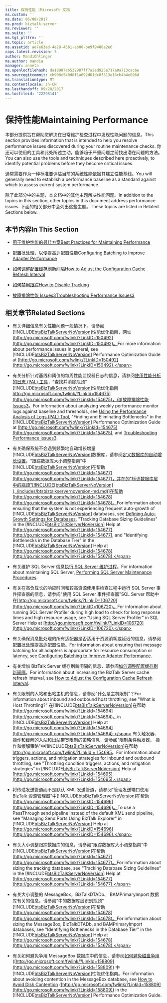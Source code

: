 ```yaml
---
title: 保持性能 |Microsoft 文档
ms.custom: ''
ms.date: 06/08/2017
ms.prod: biztalk-server
ms.reviewer: ''
ms.suite: ''
ms.tgt_pltfrm: ''
ms.topic: article
ms.assetid: ae7e63ed-4e28-45b1-ab00-be9f9488a2e6
caps.latest.revision: 3
author: MandiOhlinger
ms.author: mandia
manager: anneta
ms.openlocfilehash: da10987a6532987ff7a2ed925e717a0a713cac6e
ms.sourcegitcommit: cb908c540d8f1a692d01dc8f313e16cb4b4e696d
ms.translationtype: MT
ms.contentlocale: zh-CN
ms.lasthandoff: 09/20/2017
ms.locfileid: "22298141"
---
```

# <a name="maintaining-performance"></a><span data-ttu-id="a4580-102">保持性能</span><span class="sxs-lookup"><span data-stu-id="a4580-102">Maintaining Performance</span></span>
<span data-ttu-id="a4580-103">本部分提供旨在帮助您解决在日常维护检查过程中发现性能问题的信息。</span><span class="sxs-lookup"><span data-stu-id="a4580-103">This section provides information that is intended to help you resolve performance issues discovered during your routine maintenance checks.</span></span> <span data-ttu-id="a4580-104">你还可以使用的工具和此处所述主动，能够趋于严重问题之前找出潜在问题的方法。</span><span class="sxs-lookup"><span data-stu-id="a4580-104">You can also use the tools and techniques described here proactively, to identify potential problems before they become critical issues.</span></span>  
  
 <span data-ttu-id="a4580-105">通常需要作为一种标准要评估当前的系统性能依据其建立性能基线。</span><span class="sxs-lookup"><span data-stu-id="a4580-105">You will generally need to establish a performance baseline as a standard against which to assess current system performance.</span></span>  
  
 <span data-ttu-id="a4580-106">除了此部分中的主题，本文档中的其他主题解决性能问题。</span><span class="sxs-lookup"><span data-stu-id="a4580-106">In addition to the topics in this section, other topics in this document address performance issues.</span></span> <span data-ttu-id="a4580-107">下面的相关部分中会列出这些主题。</span><span class="sxs-lookup"><span data-stu-id="a4580-107">These topics are listed in Related Sections below.</span></span>  
  
## <a name="in-this-section"></a><span data-ttu-id="a4580-108">本节内容</span><span class="sxs-lookup"><span data-stu-id="a4580-108">In This Section</span></span>  
  
-   [<span data-ttu-id="a4580-109">用于维护性能的最佳方案</span><span class="sxs-lookup"><span data-stu-id="a4580-109">Best Practices for Maintaining Performance</span></span>](../technical-guides/best-practices-for-maintaining-performance.md)  
  
-   [<span data-ttu-id="a4580-110">配置批处理，以便提高适配器性能</span><span class="sxs-lookup"><span data-stu-id="a4580-110">Configuring Batching to Improve Adapter Performance</span></span>](../technical-guides/configuring-batching-to-improve-adapter-performance.md)  
  
-   [<span data-ttu-id="a4580-111">如何调整配置缓存刷新间隔</span><span class="sxs-lookup"><span data-stu-id="a4580-111">How to Adjust the Configuration Cache Refresh Interval</span></span>](../technical-guides/how-to-adjust-the-configuration-cache-refresh-interval.md)  
  
-   [<span data-ttu-id="a4580-112">如何禁用跟踪</span><span class="sxs-lookup"><span data-stu-id="a4580-112">How to Disable Tracking</span></span>](../technical-guides/how-to-disable-tracking.md)  
  
-   [<span data-ttu-id="a4580-113">故障排除性能 Issues3</span><span class="sxs-lookup"><span data-stu-id="a4580-113">Troubleshooting Performance Issues3</span></span>](../technical-guides/troubleshooting-performance-issues3.md)  
  
## <a name="related-sections"></a><span data-ttu-id="a4580-114">相关章节</span><span class="sxs-lookup"><span data-stu-id="a4580-114">Related Sections</span></span>  
  
-   <span data-ttu-id="a4580-115">有关详细信息有关性能问题一般情况下，请参阅[!INCLUDE[btsBizTalkServerNoVersion](../includes/btsbiztalkservernoversion-md.md)]性能优化指南，网址[http://go.microsoft.com/fwlink/?LinkID=150492](http://go.microsoft.com/fwlink/?LinkID=150492)。</span><span class="sxs-lookup"><span data-stu-id="a4580-115">For more information about performance issues in general, see [!INCLUDE[btsBizTalkServerNoVersion](../includes/btsbiztalkservernoversion-md.md)] Performance Optimization Guide at [http://go.microsoft.com/fwlink/?LinkID=150492](http://go.microsoft.com/fwlink/?LinkID=150492).</span></span>  
  
-   <span data-ttu-id="a4580-116">有关分析针对基线和阈值的每周性能监视器日志的信息，请参阅[使用性能分析的日志 (PAL) 工具](../technical-guides/using-the-performance-analysis-of-logs-pal-tool.md)，"查找并消除瓶颈"[!INCLUDE[btsBizTalkServerNoVersion](../includes/btsbiztalkservernoversion-md.md)]性能优化指南[http://go.microsoft.com/fwlink/?LinkId=154675](http://go.microsoft.com/fwlink/?LinkId=154675)，和[故障排除性能 Issues3](../technical-guides/troubleshooting-performance-issues3.md)。</span><span class="sxs-lookup"><span data-stu-id="a4580-116">For information about analyzing weekly performance monitor logs against baseline and thresholds, see [Using the Performance Analysis of Logs (PAL) Tool](../technical-guides/using-the-performance-analysis-of-logs-pal-tool.md), "Finding and Eliminating Bottlenecks" in the [!INCLUDE[btsBizTalkServerNoVersion](../includes/btsbiztalkservernoversion-md.md)] Performance Optimization Guide at [http://go.microsoft.com/fwlink/?LinkId=154675](http://go.microsoft.com/fwlink/?LinkId=154675), and [Troubleshooting Performance Issues3](../technical-guides/troubleshooting-performance-issues3.md).</span></span>  
  
-   <span data-ttu-id="a4580-117">有关确保系统不会遇到频繁地自动增长增量[!INCLUDE[btsBizTalkServerNoVersion](../includes/btsbiztalkservernoversion-md.md)]数据库，请参阅[定义数据库的自动增长设置](../technical-guides/defining-auto-growth-settings-for-databases.md)，"跟踪数据库大小调整指南"中[!INCLUDE[btsBizTalkServerNoVersion](../includes/btsbiztalkservernoversion-md.md)]在帮助[http://go.microsoft.com/fwlink/?LinkId=154677](http://go.microsoft.com/fwlink/?LinkId=154677)，并在的"标识数据库层中的瓶颈"[!INCLUDE[btsBizTalkServerNoVersion](../includes/btsbiztalkservernoversion-md.md)]在帮助[http://go.microsoft.com/fwlink/?LinkId=154678](http://go.microsoft.com/fwlink/?LinkId=154678)。</span><span class="sxs-lookup"><span data-stu-id="a4580-117">For information about ensuring that the system is not experiencing frequent auto-growth of [!INCLUDE[btsBizTalkServerNoVersion](../includes/btsbiztalkservernoversion-md.md)] databases, see [Defining Auto-Growth Settings for Databases](../technical-guides/defining-auto-growth-settings-for-databases.md), "Tracking Database Sizing Guidelines" in the [!INCLUDE[btsBizTalkServerNoVersion](../includes/btsbiztalkservernoversion-md.md)] Help at [http://go.microsoft.com/fwlink/?LinkId=154677](http://go.microsoft.com/fwlink/?LinkId=154677), and "Identifying Bottlenecks in the Database Tier" in the [!INCLUDE[btsBizTalkServerNoVersion](../includes/btsbiztalkservernoversion-md.md)] Help at [http://go.microsoft.com/fwlink/?LinkId=154678](http://go.microsoft.com/fwlink/?LinkId=154678).</span></span>  
  
-   <span data-ttu-id="a4580-118">有关维护 SQL Server 信息[执行 SQL Server 维护过程](~/technical-guides/checklist-configuring-sql-server.md)。</span><span class="sxs-lookup"><span data-stu-id="a4580-118">For information about maintaining SQL Server, [Performing SQL Server Maintenance Procedures](~/technical-guides/checklist-configuring-sql-server.md).</span></span>  
  
-   <span data-ttu-id="a4580-119">有关在高负载长的响应时间和较高资源使用率检查过程中运行 SQL Server 事件探查器的信息，请参阅"使用 SQL Server 事件探查器"SQL Server 帮助中在[http://go.microsoft.com/fwlink/?LinkID=106720](http://go.microsoft.com/fwlink/?LinkID=106720)。</span><span class="sxs-lookup"><span data-stu-id="a4580-119">For information about running SQL Server Profiler during high load to check for long response times and high resource usage, see "Using SQL Server Profiler" in SQL Server Help at [http://go.microsoft.com/fwlink/?LinkID=106720](http://go.microsoft.com/fwlink/?LinkID=106720).</span></span>  
  
-   <span data-ttu-id="a4580-120">有关确保消息批处理的所有适配器是否适用于资源消耗或延迟的信息，请参阅[配置批处理提高适配器性能](../technical-guides/configuring-batching-to-improve-adapter-performance.md)。</span><span class="sxs-lookup"><span data-stu-id="a4580-120">For information about ensuring that message batching for all adapters is appropriate for resource consumption or latency, see [Configuring Batching to Improve Adapter Performance](../technical-guides/configuring-batching-to-improve-adapter-performance.md).</span></span>  
  
-   <span data-ttu-id="a4580-121">有关增加 BizTalk Server 缓存刷新间隔的信息，请参阅[如何调整配置缓存刷新间隔](../technical-guides/how-to-adjust-the-configuration-cache-refresh-interval.md)。</span><span class="sxs-lookup"><span data-stu-id="a4580-121">For information about increasing the BizTalk Server cache refresh interval, see [How to Adjust the Configuration Cache Refresh Interval](../technical-guides/how-to-adjust-the-configuration-cache-refresh-interval.md).</span></span>  
  
-   <span data-ttu-id="a4580-122">有关限制的入站和出站主机的信息，请参阅"什么是主机限制"？</span><span class="sxs-lookup"><span data-stu-id="a4580-122">For information about inbound and outbound host throttling, see "What is Host Throttling?"</span></span> <span data-ttu-id="a4580-123">在[!INCLUDE[btsBizTalkServerNoVersion](../includes/btsbiztalkservernoversion-md.md)]在帮助[http://go.microsoft.com/fwlink/?LinkId=154694](http://go.microsoft.com/fwlink/?LinkId=154694)。</span><span class="sxs-lookup"><span data-stu-id="a4580-123">in [!INCLUDE[btsBizTalkServerNoVersion](../includes/btsbiztalkservernoversion-md.md)] Help at [http://go.microsoft.com/fwlink/?LinkId=154694](http://go.microsoft.com/fwlink/?LinkId=154694).</span></span> <span data-ttu-id="a4580-124">有关触发器、 操作和缓解的入站和出站带宽限制的策略信息，请参阅"限制条件触发器、 操作和缓解策略"中[!INCLUDE[btsBizTalkServerNoVersion](../includes/btsbiztalkservernoversion-md.md)]在帮助[http://go.microsoft.com/fwlink/?LinkId = 154695](http://go.microsoft.com/fwlink/?LinkId=154695)。</span><span class="sxs-lookup"><span data-stu-id="a4580-124">For information about triggers, actions, and mitigation strategies for inbound and outbound throttling, see "Throttling condition triggers, actions, and mitigation strategies" in [!INCLUDE[btsBizTalkServerNoVersion](../includes/btsbiztalkservernoversion-md.md)] Help at [http://go.microsoft.com/fwlink/?LinkId=154695](http://go.microsoft.com/fwlink/?LinkId=154695).</span></span>  
  
-   <span data-ttu-id="a4580-125">将传递发送管道而不是默认 XML 发送管道，请参阅"管理发送端口使用 BizTalk 资源管理器"中[!INCLUDE[btsBizTalkServerNoVersion](../includes/btsbiztalkservernoversion-md.md)]在帮助[http://go.microsoft.com/fwlink/?LinkID=154696](http://go.microsoft.com/fwlink/?LinkID=154696)。</span><span class="sxs-lookup"><span data-stu-id="a4580-125">To use a PassThrough send pipeline instead of the default XML send pipeline, see "Managing Send Ports Using BizTalk Explorer" in [!INCLUDE[btsBizTalkServerNoVersion](../includes/btsbiztalkservernoversion-md.md)] Help at [http://go.microsoft.com/fwlink/?LinkID=154696](http://go.microsoft.com/fwlink/?LinkID=154696).</span></span>  
  
-   <span data-ttu-id="a4580-126">有关大小调整跟踪数据库的信息，请参阅"跟踪数据库大小调整指南"中[!INCLUDE[btsBizTalkServerNoVersion](../includes/btsbiztalkservernoversion-md.md)]在帮助[http://go.microsoft.com/fwlink/?LinkId=154677](http://go.microsoft.com/fwlink/?LinkId=154677)。</span><span class="sxs-lookup"><span data-stu-id="a4580-126">For information about sizing the tracking database, see "Tracking Database Sizing Guidelines" in the [!INCLUDE[btsBizTalkServerNoVersion](../includes/btsbiztalkservernoversion-md.md)] Help at [http://go.microsoft.com/fwlink/?LinkId=154677](http://go.microsoft.com/fwlink/?LinkId=154677).</span></span>  
  
-   <span data-ttu-id="a4580-127">有关大小调整的 MessageBox，BizTalkDTADb、 BAMPrimaryImport 数据库有关的信息，请参阅"中的数据库层识别瓶颈"[!INCLUDE[btsBizTalkServerNoVersion](../includes/btsbiztalkservernoversion-md.md)]在帮助[http://go.microsoft.com/fwlink/?LinkId=154678](http://go.microsoft.com/fwlink/?LinkId=154678)。</span><span class="sxs-lookup"><span data-stu-id="a4580-127">For information about sizing the MessageBox, BizTalkDTADb, and BAMPrimaryImport databases, see "Identifying Bottlenecks in the Database Tier" in the [!INCLUDE[btsBizTalkServerNoVersion](../includes/btsbiztalkservernoversion-md.md)] Help at [http://go.microsoft.com/fwlink/?LinkId=154678](http://go.microsoft.com/fwlink/?LinkId=154678).</span></span>  
  
-   <span data-ttu-id="a4580-128">有关如何避免争用 MessageBox 数据库中的信息，请参阅[如何避免磁盘争用](http://go.microsoft.com/fwlink/?LinkId=158809)([http://go.microsoft.com/fwlink/?LinkId=158809](http://go.microsoft.com/fwlink/?LinkId=158809)) 中[!INCLUDE[btsBizTalkServerNoVersion](../includes/btsbiztalkservernoversion-md.md)]性能优化指南。</span><span class="sxs-lookup"><span data-stu-id="a4580-128">For information about avoiding contention in the MessageBox database, see [How to Avoid Disk Contention](http://go.microsoft.com/fwlink/?LinkId=158809) ([http://go.microsoft.com/fwlink/?LinkId=158809](http://go.microsoft.com/fwlink/?LinkId=158809)) in the [!INCLUDE[btsBizTalkServerNoVersion](../includes/btsbiztalkservernoversion-md.md)] Performance Optimization Guide.</span></span>
